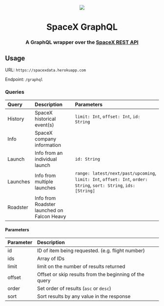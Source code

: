<div align="center">
<img src="https://farm5.staticflickr.com/4711/40126461411_b1ed283d45_o.jpg"/>
</div>
<h1 align="center">SpaceX GraphQL</h1>
<h3 align="center">
    A GraphQL wrapper over the
    <a href="https://github.com/r-spacex/SpaceX-API">SpaceX REST API</a>
</h3>

## Usage

URL: `https://spacexdata.herokuapp.com`

Endpoint: `/graphql`

### Queries

| Query      | Description                                 | Parameters                                                                                                        |
| :--------- | :------------------------------------------ | :---------------------------------------------------------------------------------------------------------------- |
| History    | SpaceX historical event(s)                  | `limit: Int`, `offset: Int`, `id: String`                                                                         |
| Info       | SpaceX company information                  |                                                                                                                   |
| Launch     | Info from an individual launch              | `id: String`                                                                                                      |
| Launches   | Info from multiple launches                 | `range: latest/next/past/upcoming`, `limit: Int`, `offset: Int`, `order: String`, `sort: String`, `ids: [String]` |
| Roadster   | Info from Roadster launched on Falcon Heavy |                                                                                                                   |

#### Parameters

| Parameter | Description                                            |
| :-------- | :----------------------------------------------------- |
| id        | ID of item being requested. (e.g. flight number)       |
| ids       | Array of IDs                                           |
| limit     | limit on the number of results returned                |
| offset    | Offset or skip results from the beginning of the query |
| order     | Set order of results (`asc` or `desc`)                 |
| sort      | Sort results by any value in the response              |